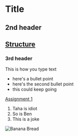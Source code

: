 # Title

## 2nd header

## [Structure](courses/structure/)

### 3rd header

This is how you type text

- here's a bullet point
- here's the second bullet point
- this could keep going

[Assignment 1](courses/structure/assignment1.html)

1. Taha is idiot
2. So is Ben
3. This is a joke

![Banana Bread](https://cdn.sallysbakingaddiction.com/wp-content/uploads/2018/10/moist-banana-bread.jpg)
